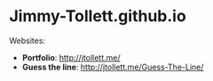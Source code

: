 # Jimmy-Tollett.github.io

Websites:
- **Portfolio**: http://jtollett.me/
- **Guess the line**: http://jtollett.me/Guess-The-Line/
